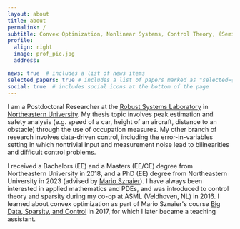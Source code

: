 ```yaml
---
layout: about
title: about
permalink: /
subtitle: Convex Optimization, Nonlinear Systems, Control Theory, (Semi) Algebraic Geometry 
profile:
  align: right
  image: prof_pic.jpg
  address:

news: true  # includes a list of news items
selected_papers: true # includes a list of papers marked as "selected={true}"
social: true  # includes social icons at the bottom of the page
---
```


I am a Postdoctoral Researcher at the <a href="http://robustsystems.coe.neu.edu/">Robust Systems Laboratory</a> in <a href="https://ece.northeastern.edu/">Northeastern University</a>. My thesis topic involves peak estimation and safety analysis (e.g. speed of a car, height of an aircraft, distance to an obstacle) 
through the use of occupation measures. My other branch of research involves data-driven control, including the error-in-variables setting in which nontrivial input and measurement noise lead to bilinearities and difficult control problems.

I received a Bachelors (EE) and a Masters (EE/CE) degree from Northeastern University in 2018, and a PhD (EE) degree from Northeastern University in 2023 (advised by <a href="http://robustsystems.coe.neu.edu/">Mario Sznaier</a>). I have always been interested in applied mathematics and PDEs, and was introduced to control theory and sparsity during my co-op at ASML (Veldhoven, NL) in 2016. I learned about convex optimization as part of Mario Sznaier's course <a href="/assets/pdf/syll_sparsity_2021.pdf">Big Data, Sparsity, and Control</a> in 2017, for which I later became a teaching assistant.

<!--Write your biography here. Tell the world about yourself. Link to your favorite [subreddit](http://reddit.com). You can put a picture in, too. The code is already in, just name your picture `prof_pic.jpg` and put it in the `img/` folder.

Put your address / P.O. box / other info right below your picture. You can also disable any these elements by editing `profile` property of the YAML header of your `_pages/about.md`. Edit `_bibliography/papers.bib` and Jekyll will render your [publications page](/al-folio/publications/) automatically.

Link to your social media connections, too. This theme is set up to use [Font Awesome icons](http://fortawesome.github.io/Font-Awesome/) and [Academicons](https://jpswalsh.github.io/academicons/), like the ones below. Add your Facebook, Twitter, LinkedIn, Google Scholar, or just disable all of them.-->
